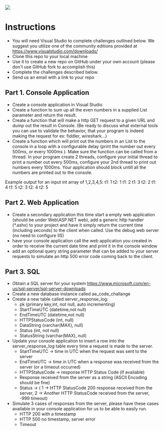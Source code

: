 ![](http://www.alsoenergy.com/wp/wp-content/uploads/FullColor_BlackTag-e1413573042293.png)

# Instructions
- You will need Visual Studio to complete challenges outlined below. We suggest you utilize one of the community editions provided at https://www.visualstudio.com/downloads/
- Clone this repo to your local machine
- Use it to create a new repo on GitHub under your own account (please don't use GitHub fork to accomplish this)
- Complete the challenges described below. 
- Send us an email with a link to your repo

## Part 1. Console Application
- Create a console application in Visual Studio
- Create a function to sum up all the even numbers in a supplied List<int> parameter and return the result.
- Create a function that will make a http GET request to a given URL and dump out the result in Console. (Be ready to discuss what external tools you can use to validate the behavior, that your program is indeed making the request for ex: fiddler, wireshark...)  
- Create a function which will print out the numbers in an List<int> to the console in a loop with a configurable delay (print the number out every 500ms, or every 1000ms ). Make sure the function can be called from a thread. In your program create 2 threads, configure your initial thread to print a number out every 500ms, configure your 2nd thread to print out numbers every 1000ms. Your application should block untill all the numbers are printed out to the console.
  
Example output for an input int array of 1,2,3,4,5:
t1: 1
t2: 1
t1: 2
t1: 3
t2: 2
t1: 4
t1: 5
t2: 3
t2: 4
t2: 5
  

## Part 2. Web Application
- Create a secondary application this time start a empty web application (should be under Web\ASP.NET web), add a generic http handler (*.ashx) to your project and have it simply return the current time (including seconds) to the client when called. Use the debug web server (no need to configure IIS)
- have your console application call the  web application you created in order to receive the current date time and print it in the console window
- add an optional query string parameter that can be added to your server requests to simulate an http 500 error code coming back to the client.

## Part 3. SQL
- Obtain a SQL server for your system https://www.microsoft.com/en-us/sql-server/sql-server-downloads
- Create a new database instance called ae_code_challange
- Create a new table called server_response_log:
  - pk (primary key,int, not null, auto incrementing)
  - StartTimeUTC (datetime,not null)
  - EndTimeUTC (datetime,not null)
  - HTTPStatusCode (int, null)
  - DataString (varchar(MAX), null)
  - Status (int, not null)
  - StatusString (varchar(MAX), null)
- Update your console application to insert a row into the server_response_log table every time a request is made to the server.
  - StartTimeUTC -> time in UTC when the request was sent to the server
  - EndTimeUTC -> time in UTC when a response was received from the server (or a timeout occurred)
  - HTTPStatusCode -> response HTTP Status Code (if available)
  - Response received from the server as a string (ASCII Encoding should be fine)
  - Status -> ( 1 -> HTTP StatusCode 200 response received from the server, 2 -> Another HTTP StatusCode received from the server, -999 timeout)
- Simulate 3 cases of responses from the server, please have these cases available in your console application for us to be able to easily run.
  - HTTP 200 with a timestamp
  - HTTP 500 no timestamp, server error
  - Timeout
